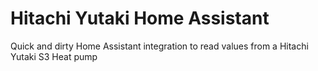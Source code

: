 # Hitachi Yutaki Home Assistant

Quick and dirty Home Assistant integration to read values from a Hitachi Yutaki S3 Heat pump
